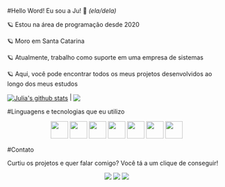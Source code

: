 #Hello Word! Eu sou a Ju! 🦋
*(ela/dela)*

🪐 Estou na área de programação desde 2020

🪐 Moro em Santa Catarina

🪐 Atualmente, trabalho como suporte em uma empresa de sistemas

🪐 Aqui, você pode encontrar todos os meus projetos desenvolvidos ao longo dos meus estudos

<div>
<a href="https://github.com/juliaclook/github-readme-stats">
  <img align="center" src="https://github-readme-stats-fawn-gamma.vercel.app/api?username=juliaclook&show_icons=true&theme=dark&hide_border=true" alt="Julia's github stats" /></a> | <a href="https://github.com/juliaclook/github-readme-stats"><img align="center" src="https://github-readme-stats-fawn-gamma.vercel.app/api/top-langs/?username=juliaclook&layout=compact&langs_count=6&theme=dark&hide_border=true" /></a>
</div>

#Linguagens e tecnologias que eu utilizo
<div align="center">
  <img loading="lazy" src="https://cdn.jsdelivr.net/gh/devicons/devicon/icons/javascript/javascript-original.svg" width="40" height="40"/> <img loading="lazy" src="https://cdn.jsdelivr.net/gh/devicons/devicon/icons/react/react-original.svg" width="40" height="40"/> <img loading="lazy" src="https://cdn.jsdelivr.net/gh/devicons/devicon/icons/figma/figma-original.svg" width="40" height="40"/> <img loading="lazy" src="https://cdn.jsdelivr.net/gh/devicons/devicon/icons/css3/css3-original.svg" width="40" height="40"/> <img loading="lazy" src="https://cdn.jsdelivr.net/gh/devicons/devicon/icons/html5/html5-original.svg" width="40" height="40"/> <img loading="lazy" src="https://cdn.jsdelivr.net/gh/devicons/devicon/icons/photoshop/photoshop-plain.svg" width="40" height="40"/> <img loading="lazy" src="https://cdn.jsdelivr.net/gh/devicons/devicon/icons/bash/bash-original.svg" width="40" height="40"/>
</div>

#Contato

Curtiu os projetos e quer falar comigo? Você tá a um clique de conseguir!
<div align="center">
<a href="https://instagram.com/julinh4xd" target="_blank"><img loading="lazy" src="https://img.shields.io/badge/-Instagram-%23E4405F?style=for-the-badge&logo=instagram&logoColor=white" target="_blank"></a>
<a href = "mailto:juliac.look@gmail.com"><img loading="lazy" src="https://img.shields.io/badge/Gmail-D14836?style=for-the-badge&logo=gmail&logoColor=white" target="_blank"></a>
<a href="https://www.linkedin.com/in/juliaclook/" target="_blank"><img loading="lazy" src="https://img.shields.io/badge/-LinkedIn-%230077B5?style=for-the-badge&logo=linkedin&logoColor=white" target="_blank"></a>   
</div>
